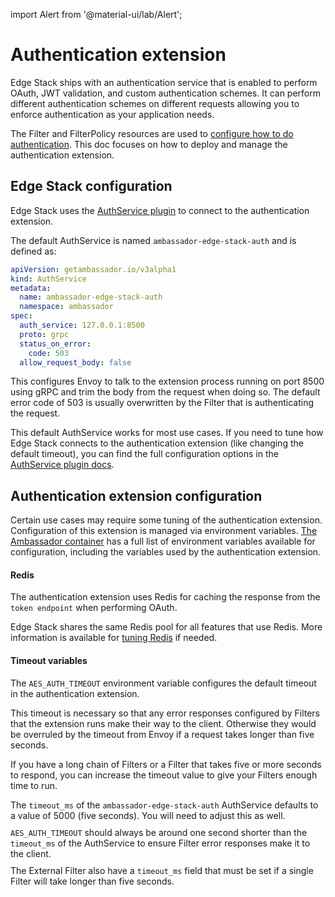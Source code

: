 import Alert from '@material-ui/lab/Alert';

# Authentication extension

Edge Stack ships with an authentication service that is enabled
to perform OAuth, JWT validation, and custom authentication schemes. It can
perform different authentication schemes on different requests allowing you to
enforce authentication as your application needs.

The Filter and FilterPolicy resources are used to [configure how to do authentication](../../../using/filters).  This doc focuses on how to deploy and manage the authentication extension.

## Edge Stack configuration

Edge Stack uses the [AuthService plugin](../../services/auth-service)
to connect to the authentication extension.

The default AuthService is named `ambassador-edge-stack-auth` and is defined
as:

```yaml
apiVersion: getambassador.io/v3alpha1
kind: AuthService
metadata:
  name: ambassador-edge-stack-auth
  namespace: ambassador
spec:
  auth_service: 127.0.0.1:8500
  proto: grpc
  status_on_error:
    code: 503
  allow_request_body: false
```

This configures Envoy to talk to the extension process running on port 8500
using gRPC and trim the body from the request when doing so. The default error
code of 503 is usually overwritten by the Filter that is authenticating the
request.

This default AuthService works for most use cases. If you need to
tune how Edge Stack connects to the authentication extension (like changing the
default timeout), you can find the full configuration options in the
[AuthService plugin docs](../../services/auth-service).

## Authentication extension configuration

Certain use cases may require some tuning of the authentication extension.
Configuration of this extension is managed via environment variables.
[The Ambassador container](../../environment) has a full list of environment
variables available for configuration, including the variables used by the
authentication extension.

#### Redis

The authentication extension uses Redis for caching the response from the
`token endpoint` when performing OAuth.

Edge Stack shares the same Redis pool for all features that use Redis.  More information is available for [tuning Redis](../../aes-redis) if needed.

#### Timeout variables

The `AES_AUTH_TIMEOUT` environment variable configures the default timeout in
the authentication extension.

This timeout is necessary so that any error responses configured by Filters
that the extension runs make their way to the client.  Otherwise they would be
overruled by the timeout from Envoy if a request takes longer than five seconds.

If you have a long chain of Filters or a Filter that takes five or more seconds to respond,
you can increase the timeout value to give your Filters enough time to run.

<Alert severity="warning">
The <code>timeout_ms</code> of the <code>ambassador-edge-stack-auth</code> AuthService defaults
to a value of 5000 (five seconds). You will need to adjust this as well.
<div style="margin: 10px 0 10px 0;"></div>
<code>AES_AUTH_TIMEOUT</code> should always be around one second shorter than the <code>timeout_ms</code> of the AuthService to ensure Filter error responses make it to the client.
<div style="margin: 10px 0 10px 0;"></div>
The External Filter also have a <code>timeout_ms</code> field that must be set if a single Filter will take longer than five seconds.
</Alert>
